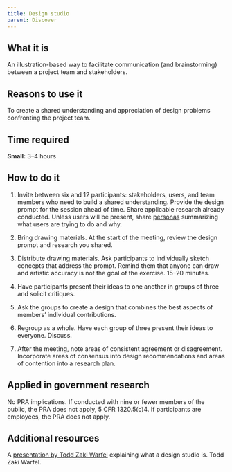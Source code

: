 ```yaml
---
title: Design studio
parent: Discover
---
```


## What it is

An illustration-based way to facilitate communication (and brainstorming) between a project team and stakeholders.

## Reasons to use it

To create a shared understanding and appreciation of design problems confronting the project team.

## Time required

**Small:** 3–4 hours

## How to do it

1. Invite between six and 12 participants: stakeholders, users, and team members who need to build a shared understanding. Provide the design prompt for the session ahead of time. Share applicable research already conducted. Unless users will be present, share [personas](/../decide/personas/) summarizing what users are trying to do and why.

2. Bring drawing materials. At the start of the meeting, review the design prompt and research you shared.

3. Distribute drawing materials. Ask participants to individually sketch concepts that address the prompt. Remind them that anyone can draw and artistic accuracy is not the goal of the exercise. 15–20 minutes.

4. Have participants present their ideas to one another in groups of three and solicit critiques.

5. Ask the groups to create a design that combines the best aspects of members’ individual contributions.

6. Regroup as a whole. Have each group of three present their ideas to everyone. Discuss.

7. After the meeting, note areas of consistent agreement or disagreement. Incorporate areas of consensus into design recommendations and areas of contention into a research plan.

## Applied in government research

No PRA implications. If conducted with nine or fewer members of the public, the PRA does not apply, 5 CFR 1320.5(c)4. If participants are employees, the PRA does not apply.

## Additional resources

A [presentation by Todd Zaki Warfel](https://vimeo.com/37861987/)
 explaining what a design studio is. Todd Zaki Warfel.

